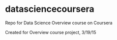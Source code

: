 # datasciencecoursera
Repo for Data Science Overview course on Coursera

Created for Overview course project, 3/19/15
